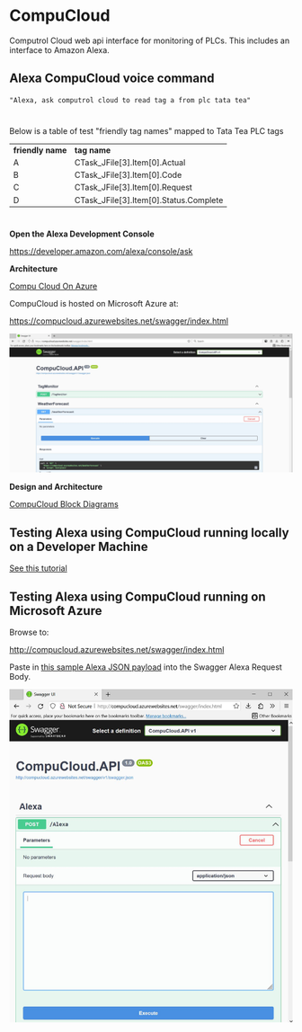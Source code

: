 # CompuCloud
Computrol Cloud web api interface for monitoring of PLCs. This includes an interface to Amazon Alexa.

## Alexa CompuCloud voice command
```
"Alexa, ask computrol cloud to read tag a from plc tata tea"
```

#
Below is a table of test "friendly tag names" mapped to Tata Tea PLC tags

<table>
   <tr><td><b>friendly name</b></td><td><b>tag name</b></td></tr>
   <tr><td>A</td><td>CTask_JFile[3].Item[0].Actual</td></tr>
   <tr><td>B</td><td>CTask_JFile[3].Item[0].Code</td></tr>
   <tr><td>C</td><td>CTask_JFile[3].Item[0].Request</td></tr>
   <tr><td>D</td><td>CTask_JFile[3].Item[0].Status.Complete</td></tr>
</table>

#

**Open the Alexa Development Console**

https://developer.amazon.com/alexa/console/ask

**Architecture**

[Compu Cloud On Azure](docs/CompuCloudOnAzure.md)

CompuCloud is hosted on Microsoft Azure at:

https://compucloud.azurewebsites.net/swagger/index.html

![Compu Cloud Swagger](docs/images/CompuCloudSwagger.jpg)

**Design and Architecture**

[CompuCloud Block Diagrams](docs/CompuCloud.md)


## Testing Alexa using CompuCloud running locally on a Developer Machine
[See this tutorial](docs/HowToTestAlexaLocally.md)

## Testing Alexa using CompuCloud running on Microsoft Azure

Browse to: 

http://compucloud.azurewebsites.net/swagger/index.html

Paste in [this sample Alexa JSON payload](docs/TestAlexaPayload.md) into the Swagger Alexa Request Body.

![Compu Cloud Azure Swagger](docs/images/CompuCloudAzureSwagger.jpg)